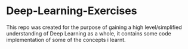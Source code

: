 # Deep-Learning-Exercises
This repo was created for the purpose of gaining a high level/simplified understanding of Deep Learning as a whole, it contains some code implementation of some of the concepts i learnt.

